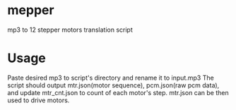 # mepper
mp3 to 12 stepper motors translation script

# Usage
Paste desired mp3 to  script's directory and rename it to input.mp3
The script should output mtr.json(motor sequence), pcm.json(raw pcm data), and update mtr_cnt.json to count of each motor's step. mtr.json can be then used to drive motors.